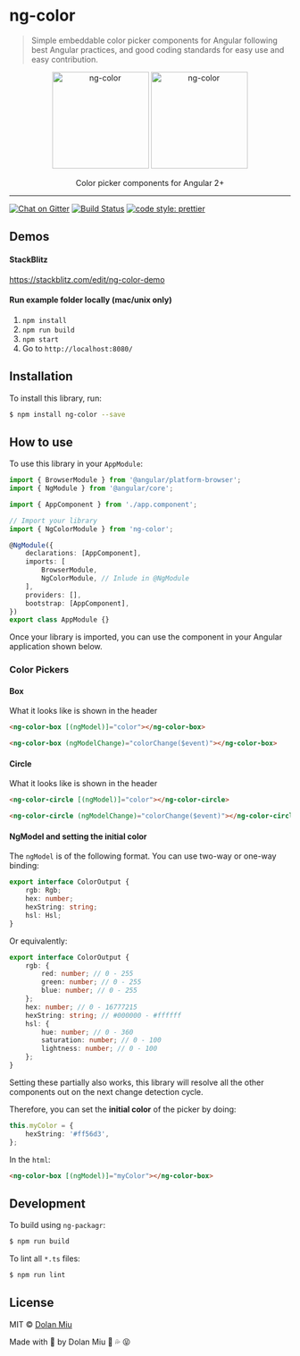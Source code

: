 # ng-color

> Simple embeddable color picker components for Angular following best Angular practices, and good coding standards for easy use and easy contribution.

<p align="center">
    <img alt="ng-color" src="http://i.imgur.com/Ccpv8jo.png" height="173">
    <img alt="ng-color" src="https://user-images.githubusercontent.com/2917613/33105163-be204d3e-cf23-11e7-985e-b27b4a4793af.png" height="173">
</p>

<p align="center">
    Color picker components for Angular 2+
</p>

---

[![Chat on Gitter][gitter-image]][gitter-url]
[![Build Status][travis-image]][travis-url]
[![code style: prettier][prettier-image]][prettier-url]

## Demos

#### StackBlitz

https://stackblitz.com/edit/ng-color-demo

#### Run example folder locally (mac/unix only)

1. `npm install`
2. `npm run build`
3. `npm start`
4. Go to `http://localhost:8080/`

## Installation

To install this library, run:

```bash
$ npm install ng-color --save
```

## How to use

To use this library in your `AppModule`:

```typescript
import { BrowserModule } from '@angular/platform-browser';
import { NgModule } from '@angular/core';

import { AppComponent } from './app.component';

// Import your library
import { NgColorModule } from 'ng-color';

@NgModule({
    declarations: [AppComponent],
    imports: [
        BrowserModule,
        NgColorModule, // Inlude in @NgModule
    ],
    providers: [],
    bootstrap: [AppComponent],
})
export class AppModule {}
```

Once your library is imported, you can use the component in your Angular application shown below.

### Color Pickers

#### Box

What it looks like is shown in the header

```html
<ng-color-box [(ngModel)]="color"></ng-color-box>
```

```html
<ng-color-box (ngModelChange)="colorChange($event)"></ng-color-box>
```

#### Circle

What it looks like is shown in the header

```html
<ng-color-circle [(ngModel)]="color"></ng-color-circle>
```

```html
<ng-color-circle (ngModelChange)="colorChange($event)"></ng-color-circle>
```

#### NgModel and setting the initial color

The `ngModel` is of the following format. You can use two-way or one-way binding:

```ts
export interface ColorOutput {
    rgb: Rgb;
    hex: number;
    hexString: string;
    hsl: Hsl;
}
```

Or equivalently:

```ts
export interface ColorOutput {
    rgb: {
        red: number; // 0 - 255
        green: number; // 0 - 255
        blue: number; // 0 - 255
    };
    hex: number; // 0 - 16777215
    hexString: string; // #000000 - #ffffff
    hsl: {
        hue: number; // 0 - 360
        saturation: number; // 0 - 100
        lightness: number; // 0 - 100
    };
}
```

Setting these partially also works, this library will resolve all the other components out on the next change detection cycle.

Therefore, you can set the **initial color** of the picker by doing:

```ts
this.myColor = {
    hexString: '#ff56d3',
};
```

In the `html`:

```html
<ng-color-box [(ngModel)]="myColor"></ng-color-box>
```

## Development

To build using `ng-packagr`:

```bash
$ npm run build
```

To lint all `*.ts` files:

```bash
$ npm run lint
```

## License

MIT © [Dolan Miu](mailto:dolan_miu@hotmail.com)

Made with 💖 by Dolan Miu 🍆 💦 😝

[gitter-image]: https://badges.gitter.im/dolanmiu/ng-color.svg
[gitter-url]: https://gitter.im/ng-color/Lobby
[travis-image]: https://travis-ci.org/dolanmiu/ng-color.svg?branch=master
[travis-url]: https://travis-ci.org/dolanmiu/ng-color
[prettier-image]: https://img.shields.io/badge/code_style-prettier-ff69b4.svg
[prettier-url]: https://github.com/prettier/prettier

